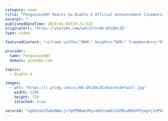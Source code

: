```yaml
---
category: news
title: "Penguinos007 Reacts to Diablo 4 Official Announcement Cinematic Trailer (Blizzcon 2019)"
excerpt: ""
publishedDateTime: 2020-01-05T19:21:52Z
originalUrl: "https://youtube.com/watch?v=HA-QFLB9cZE"
type: video

featuredContent: "<iframe width=\"800\" height=\"500\" frameborder=\"0\" src=\"https://www.youtube.com/embed/HA-QFLB9cZE\" allow=\"accelerometer; autoplay; encrypted-media; gyroscope; picture-in-picture\" allowfullscreen></iframe>"

provider:
  name: Penguinos007
  domain: youtube.com

topics:
  - Diablo 4

images:
  - url: "https://i.ytimg.com/vi/HA-QFLB9cZE/maxresdefault.jpg"
    width: 1280
    height: 720
    isCached: true

secured: "sgQnGxKJZw6aNWecjLfqPPRBwm1Rq/oQSV/wpD3JkFBnuMH1HtPyegnjJzPUnAmtNoa+Hcoa8sh703QvLG98PldtSHBn31HV4L1zpvhBnc/xSLWkErIdOF/sGP4vBinGtwPJNhrjfRXXeF0a01Xtf+D/rtbWonS8Y9LLosxr07e2niNRIX5lcM9vldaKbabXji9gVgbayXVzBPHoj4BQD3krYSzH8tKhaYzajIENxw6CEH0ACFE6k7b3VdzfrNJvBUeCQsTcODB+Nr2ZI9q2SpTS46r2RaB8eGaRCFlkOkWQMuGGWRD40rmhmO2mZ5Wi3B3+M+zHdT5zhL8dBlp8uhbOiTncnK+nFaH/u7d304nhslP/xjsp8W7vfvccQcRGfnw3J0LZG5zFT9tbubgkOIaVeHXcbbpjLfukxkHPuVesdY2aciqmwwC4l+9mpKPh;kJr/JDTyuyJLBcVgzNMdVA=="
---
```


